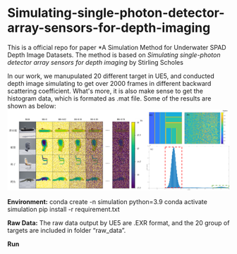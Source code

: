 # Simulating-single-photon-detector-array-sensors-for-depth-imaging
This is a official repo for paper *A Simulation Method for Underwater SPAD Depth Image Datasets. The method is based on *Simulating single-photon detector array sensors for depth imaging* by Stirling Scholes

In our work, we manupulated 20 different target in UE5, and conducted depth image simulating to get over 2000 frames in different backward scattering coefficient. What's more, it is also make sense to get the histogram data, which is formated as .mat file.
Some of the results are shown as below:
![描述文字](example.png)

**Environment:**
conda create -n simulation python=3.9
conda activate simulation
pip install -r requirement.txt


**Raw Data:**
The raw data output by UE5 are .EXR format, and the 20 group of targets are included in folder “raw_data”.

**Run**
